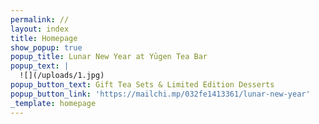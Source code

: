 ```yaml
---
permalink: //
layout: index
title: Homepage
show_popup: true
popup_title: Lunar New Year at Yūgen Tea Bar
popup_text: |
  ![](/uploads/1.jpg)
popup_button_text: Gift Tea Sets & Limited Edition Desserts
popup_button_link: 'https://mailchi.mp/032fe1413361/lunar-new-year'
_template: homepage
---
```



